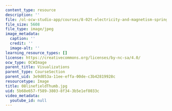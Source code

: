 ```yaml
---
content_type: resource
description: ''
file: /ol-ocw-studio-app/courses/8-02t-electricity-and-magnetism-spring-2005/5b68e657f58938038f343b5e1ef8033c_08linefieldThumb.jpg
file_size: 5608
file_type: image/jpeg
image_metadata:
  caption: ''
  credit: ''
  image-alt: ''
learning_resource_types: []
license: https://creativecommons.org/licenses/by-nc-sa/4.0/
ocw_type: OCWImage
parent_title: Visualizations
parent_type: CourseSection
parent_uid: 3e9d053a-11ee-effa-00de-c3b42819928c
resourcetype: Image
title: 08linefieldThumb.jpg
uid: 5b68e657-f589-3803-8f34-3b5e1ef8033c
video_metadata:
  youtube_id: null
---
```

